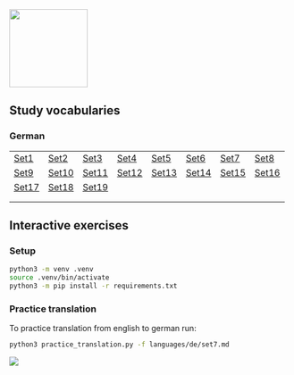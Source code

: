 <img src="https://github.com/user-attachments/assets/8a4c8e49-12f2-4256-90de-e115be2fa490" width="140" />  

## Study vocabularies  
### German  

|   |   |   |   |   |   |   |   |
|---|---|---|---|---|---|---|---|
| [Set1](https://github.com/mostafa-asg/tooti/blob/main/languages/de/set1.md) | [Set2](https://github.com/mostafa-asg/tooti/blob/main/languages/de/set2.md)  | [Set3](https://github.com/mostafa-asg/tooti/blob/main/languages/de/set3.md)  | [Set4](https://github.com/mostafa-asg/tooti/blob/main/languages/de/set4.md)  | [Set5](https://github.com/mostafa-asg/tooti/blob/main/languages/de/set5.md)  | [Set6](https://github.com/mostafa-asg/tooti/blob/main/languages/de/set6.md)  | [Set7](https://github.com/mostafa-asg/tooti/blob/main/languages/de/set7.md)  | [Set8](https://github.com/mostafa-asg/tooti/blob/main/languages/de/set8.md)  |
| [Set9](https://github.com/mostafa-asg/tooti/blob/main/languages/de/set9.md) | [Set10](https://github.com/mostafa-asg/tooti/blob/main/languages/de/set10.md)  | [Set11](https://github.com/mostafa-asg/tooti/blob/main/languages/de/set11.md)  | [Set12](https://github.com/mostafa-asg/tooti/blob/main/languages/de/set12.md)  | [Set13](https://github.com/mostafa-asg/tooti/blob/main/languages/de/set13.md)  | [Set14](https://github.com/mostafa-asg/tooti/blob/main/languages/de/set14.md)  | [Set15](https://github.com/mostafa-asg/tooti/blob/main/languages/de/set15.md)  | [Set16](https://github.com/mostafa-asg/tooti/blob/main/languages/de/set16.md)  |
| [Set17](https://github.com/mostafa-asg/tooti/blob/main/languages/de/set17.md) | [Set18](https://github.com/mostafa-asg/tooti/blob/main/languages/de/set18.md)  | [Set19](https://github.com/mostafa-asg/tooti/blob/main/languages/de/set19.md)  |   |   |   |   |   |
|   |   |   |   |   |   |   |   |
|   |   |   |   |   |   |   |   |


## Interactive exercises
### Setup
```Bash
python3 -m venv .venv
source .venv/bin/activate
python3 -m pip install -r requirements.txt
```
### Practice translation
To practice translation from english to german run:
```Bash
python3 practice_translation.py -f languages/de/set7.md
```
<img src="https://github.com/user-attachments/assets/dbe2d8c2-722b-43ca-bae3-5843104f5463" />


